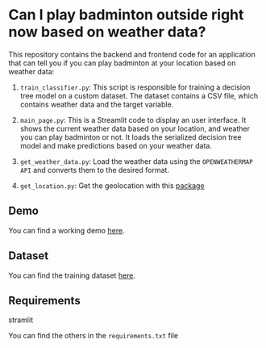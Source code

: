 Can I play badminton outside right now based on weather data?
===============================

This repository contains the backend and frontend code for an application that can tell you if you can play badminton at your location based on weather data:

1.  `train_classifier.py`: This script is responsible for training a decision tree model on a custom dataset. The dataset contains a CSV file, which contains weather data and the target variable.

2.  `main_page.py`: This is a Streamlit code to display an user interface. It shows the current weather data based on your location, and weather you can play badminton or not. It loads the serialized decision tree model and make predictions based on your weather data.

3.  `get_weather_data.py`: Load the weather data using the `OPENWEATHERMAP API` and converts them to the desired format.

4.  `get_location.py`: Get the geolocation with this [package](https://github.com/aghasemi/streamlit_js_eval)


Demo
-----

You can find a working demo [here](https://can-i-play-badmiinton-right-now.streamlit.app/).

Dataset
-------

You can find the training dataset [here](https://www.kaggle.com/datasets/aditya0kumar0tiwari/play-badminton/data).

Requirements
-------------

stramlit

You can find the others in the `requirements.txt` file
